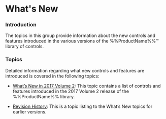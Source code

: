 ﻿<!--
|metadata|
{
    "fileName": "jquery-whats-new-landing-page",
    "controlName": [],
    "tags": []
}
|metadata|
-->

# What's New


### Introduction

The topics in this group provide information about the new controls and features introduced in the various versions of the %%ProductName%%™ library of controls.

### Topics

Detailed information regarding what new controls and features are introduced is covered in the following topics:

- [What’s New in 2017 Volume 2](Whats-New-In-2017-Volume2.html): This topic contains a list of controls and features introduced in the 2017 Volume 2 release of the %%ProductName%% library.

- [Revision History](jQuery-Whats-New-Revision-History.html): This is a topic listing to the What’s New topics for earlier versions.





 

 


